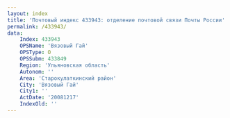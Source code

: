 ```yaml
---
layout: index
title: 'Почтовый индекс 433943: отделение почтовой связи Почты России'
permalink: /433943/
data:
    Index: 433943
    OPSName: 'Вязовый Гай'
    OPSType: О
    OPSSubm: 433849
    Region: 'Ульяновская область'
    Autonom: ''
    Area: 'Старокулаткинский район'
    City: 'Вязовый Гай'
    City1: ''
    ActDate: '20081217'
    IndexOld: ''
---
```

